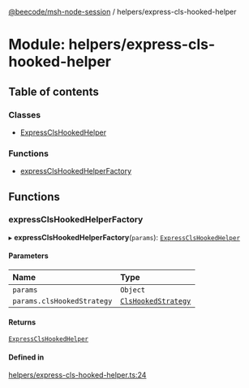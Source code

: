 [@beecode/msh-node-session](../README.md) / helpers/express-cls-hooked-helper

# Module: helpers/express-cls-hooked-helper

## Table of contents

### Classes

- [ExpressClsHookedHelper](../classes/helpers_express_cls_hooked_helper.ExpressClsHookedHelper.md)

### Functions

- [expressClsHookedHelperFactory](helpers_express_cls_hooked_helper.md#expressclshookedhelperfactory)

## Functions

### expressClsHookedHelperFactory

▸ **expressClsHookedHelperFactory**(`params`): [`ExpressClsHookedHelper`](../classes/helpers_express_cls_hooked_helper.ExpressClsHookedHelper.md)

#### Parameters

| Name | Type |
| :------ | :------ |
| `params` | `Object` |
| `params.clsHookedStrategy` | [`ClsHookedStrategy`](../classes/session_strategy_cls_hooked_strategy.ClsHookedStrategy.md) |

#### Returns

[`ExpressClsHookedHelper`](../classes/helpers_express_cls_hooked_helper.ExpressClsHookedHelper.md)

#### Defined in

[helpers/express-cls-hooked-helper.ts:24](https://github.com/beecode-rs/msh-node-session/blob/007a8c1/src/helpers/express-cls-hooked-helper.ts#L24)
